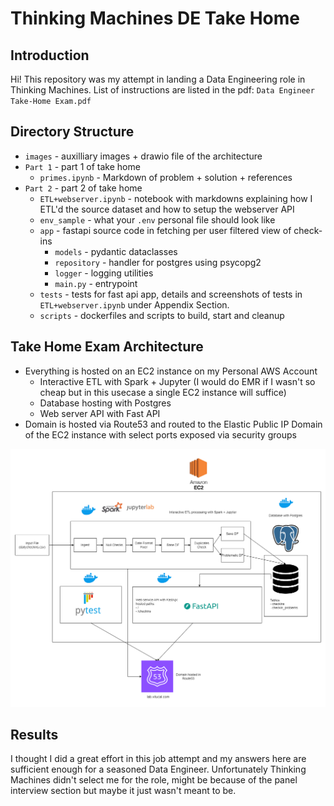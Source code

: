 # Thinking Machines DE Take Home

## Introduction
Hi! This repository was my attempt in landing a Data Engineering role in Thinking Machines. List of instructions are listed in the pdf: `Data Engineer Take-Home Exam.pdf`

## Directory Structure
- `images` - auxilliary images + drawio file of the architecture
- `Part 1` - part 1 of take home
    - `primes.ipynb` - Markdown of problem + solution + references
- `Part 2` - part 2 of take home
    - `ETL+webserver.ipynb` - notebook with markdowns explaining how I ETL'd the source dataset and how to setup the webserver API
    - `env_sample` - what your `.env` personal file should look like
    - `app` - fastapi source code in fetching per user filtered view of check-ins
        - `models` - pydantic dataclasses
        - `repository` - handler for postgres using psycopg2
        - `logger` - logging utilities
        - `main.py` - entrypoint
    - `tests` - tests for fast api app, details and screenshots of tests in `ETL+webserver.ipynb` under Appendix Section.
    - `scripts` - dockerfiles and scripts to build, start and cleanup
      
## Take Home Exam Architecture
- Everything is hosted on an EC2 instance on my Personal AWS Account
    - Interactive ETL with Spark + Jupyter (I would do EMR if I wasn't so cheap but in this usecase a single EC2 instance will suffice)
    - Database hosting with Postgres
    - Web server API with Fast API
- Domain is hosted via Route53 and routed to the Elastic Public IP Domain of the EC2 instance with select ports exposed via security groups

![My Image](images/TMDE.png)

## Results
I thought I did a great effort in this job attempt and my answers here are sufficient enough for a seasoned Data Engineer. Unfortunately Thinking Machines didn't select me for the role, might be because of the panel interview section
but maybe it just wasn't meant to be.